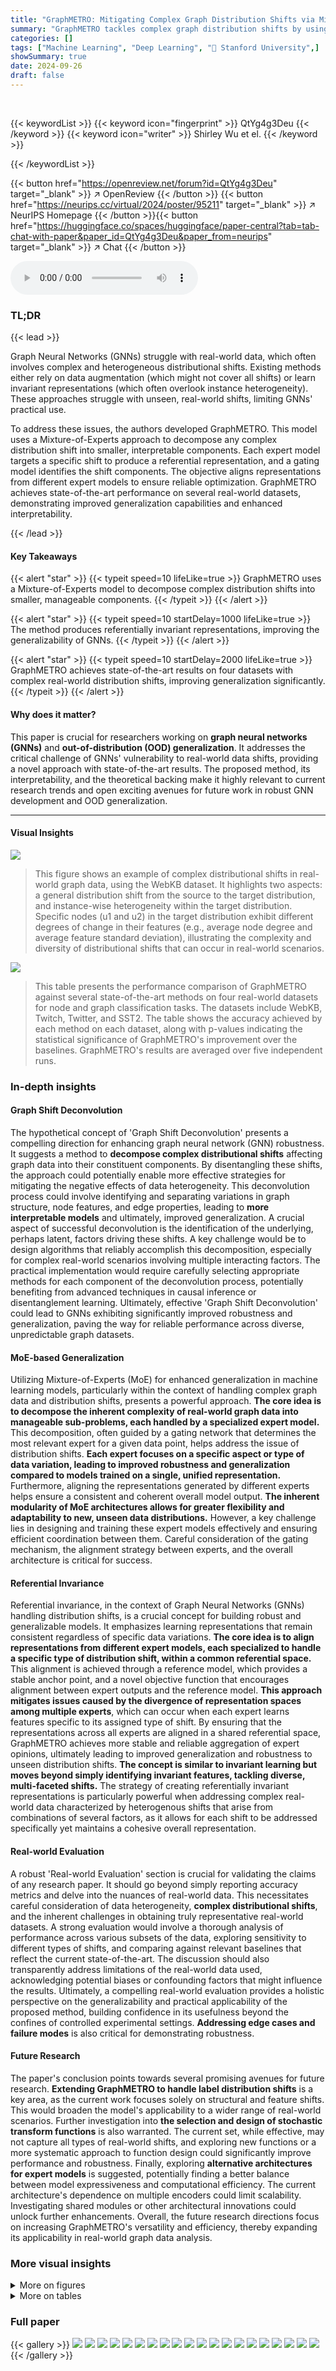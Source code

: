 ```yaml
---
title: "GraphMETRO: Mitigating Complex Graph Distribution Shifts via Mixture of Aligned Experts"
summary: "GraphMETRO tackles complex graph distribution shifts by using a Mixture-of-Experts model to decompose shifts into interpretable components, achieving state-of-the-art results."
categories: []
tags: ["Machine Learning", "Deep Learning", "🏢 Stanford University",]
showSummary: true
date: 2024-09-26
draft: false
---
```


<br>

{{< keywordList >}}
{{< keyword icon="fingerprint" >}} QtYg4g3Deu {{< /keyword >}}
{{< keyword icon="writer" >}} Shirley Wu et el. {{< /keyword >}}
 
{{< /keywordList >}}

{{< button href="https://openreview.net/forum?id=QtYg4g3Deu" target="_blank" >}}
↗ OpenReview
{{< /button >}}
{{< button href="https://neurips.cc/virtual/2024/poster/95211" target="_blank" >}}
↗ NeurIPS Homepage
{{< /button >}}{{< button href="https://huggingface.co/spaces/huggingface/paper-central?tab=tab-chat-with-paper&paper_id=QtYg4g3Deu&paper_from=neurips" target="_blank" >}}
↗ Chat
{{< /button >}}



<audio controls>
    <source src="https://ai-paper-reviewer.com/QtYg4g3Deu/podcast.wav" type="audio/wav">
    Your browser does not support the audio element.
</audio>


### TL;DR


{{< lead >}}

Graph Neural Networks (GNNs) struggle with real-world data, which often involves complex and heterogeneous distributional shifts. Existing methods either rely on data augmentation (which might not cover all shifts) or learn invariant representations (which often overlook instance heterogeneity).  These approaches struggle with unseen, real-world shifts, limiting GNNs' practical use.



To address these issues, the authors developed GraphMETRO.  This model uses a Mixture-of-Experts approach to decompose any complex distribution shift into smaller, interpretable components. Each expert model targets a specific shift to produce a referential representation, and a gating model identifies the shift components. The objective aligns representations from different expert models to ensure reliable optimization.  GraphMETRO achieves state-of-the-art performance on several real-world datasets, demonstrating improved generalization capabilities and enhanced interpretability.

{{< /lead >}}


#### Key Takeaways

{{< alert "star" >}}
{{< typeit speed=10 lifeLike=true >}} GraphMETRO uses a Mixture-of-Experts model to decompose complex distribution shifts into smaller, manageable components. {{< /typeit >}}
{{< /alert >}}

{{< alert "star" >}}
{{< typeit speed=10 startDelay=1000 lifeLike=true >}} The method produces referentially invariant representations, improving the generalizability of GNNs. {{< /typeit >}}
{{< /alert >}}

{{< alert "star" >}}
{{< typeit speed=10 startDelay=2000 lifeLike=true >}} GraphMETRO achieves state-of-the-art results on four datasets with complex real-world distribution shifts, improving generalization significantly. {{< /typeit >}}
{{< /alert >}}

#### Why does it matter?
This paper is crucial for researchers working on **graph neural networks (GNNs)** and **out-of-distribution (OOD) generalization**.  It addresses the critical challenge of GNNs' vulnerability to real-world data shifts, providing a novel approach with state-of-the-art results. The proposed method, its interpretability, and the theoretical backing make it highly relevant to current research trends and open exciting avenues for future work in robust GNN development and OOD generalization.

------
#### Visual Insights



![](https://ai-paper-reviewer.com/QtYg4g3Deu/figures_0_1.jpg)

> This figure shows an example of complex distributional shifts in real-world graph data, using the WebKB dataset. It highlights two aspects: a general distribution shift from the source to the target distribution, and instance-wise heterogeneity within the target distribution.  Specific nodes (u1 and u2) in the target distribution exhibit different degrees of change in their features (e.g., average node degree and average feature standard deviation), illustrating the complexity and diversity of distributional shifts that can occur in real-world scenarios.





![](https://ai-paper-reviewer.com/QtYg4g3Deu/tables_6_1.jpg)

> This table presents the performance comparison of GraphMETRO against several state-of-the-art methods on four real-world datasets for node and graph classification tasks.  The datasets include WebKB, Twitch, Twitter, and SST2.  The table shows the accuracy achieved by each method on each dataset, along with p-values indicating the statistical significance of GraphMETRO's improvement over the baselines. GraphMETRO's results are averaged over five independent runs.





### In-depth insights


#### Graph Shift Deconvolution
The hypothetical concept of 'Graph Shift Deconvolution' presents a compelling direction for enhancing graph neural network (GNN) robustness.  It suggests a method to **decompose complex distributional shifts** affecting graph data into their constituent components. By disentangling these shifts, the approach could potentially enable more effective strategies for mitigating the negative effects of data heterogeneity. This deconvolution process could involve identifying and separating variations in graph structure, node features, and edge properties, leading to **more interpretable models** and ultimately, improved generalization.  A crucial aspect of successful deconvolution is the identification of the underlying, perhaps latent, factors driving these shifts. A key challenge would be to design algorithms that reliably accomplish this decomposition, especially for complex real-world scenarios involving multiple interacting factors.  The practical implementation would require carefully selecting appropriate methods for each component of the deconvolution process, potentially benefiting from advanced techniques in causal inference or disentanglement learning. Ultimately, effective 'Graph Shift Deconvolution' could lead to GNNs exhibiting significantly improved robustness and generalization, paving the way for reliable performance across diverse, unpredictable graph datasets.

#### MoE-based Generalization
Utilizing Mixture-of-Experts (MoE) for enhanced generalization in machine learning models, particularly within the context of handling complex graph data and distribution shifts, presents a powerful approach.  **The core idea is to decompose the inherent complexity of real-world graph data into manageable sub-problems, each handled by a specialized expert model.** This decomposition, often guided by a gating network that determines the most relevant expert for a given data point, helps address the issue of distribution shifts.  **Each expert focuses on a specific aspect or type of data variation, leading to improved robustness and generalization compared to models trained on a single, unified representation.**  Furthermore, aligning the representations generated by different experts helps ensure a consistent and coherent overall model output.  **The inherent modularity of MoE architectures allows for greater flexibility and adaptability to new, unseen data distributions.**  However, a key challenge lies in designing and training these expert models effectively and ensuring efficient coordination between them.  Careful consideration of the gating mechanism, the alignment strategy between experts, and the overall architecture is critical for success.

#### Referential Invariance
Referential invariance, in the context of Graph Neural Networks (GNNs) handling distribution shifts, is a crucial concept for building robust and generalizable models.  It emphasizes learning representations that remain consistent regardless of specific data variations.  **The core idea is to align representations from different expert models, each specialized to handle a specific type of distribution shift, within a common referential space.** This alignment is achieved through a reference model, which provides a stable anchor point, and a novel objective function that encourages alignment between expert outputs and the reference model.  **This approach mitigates issues caused by the divergence of representation spaces among multiple experts**, which can occur when each expert learns features specific to its assigned type of shift.  By ensuring that the representations across all experts are aligned in a shared referential space, GraphMETRO achieves more stable and reliable aggregation of expert opinions, ultimately leading to improved generalization and robustness to unseen distribution shifts.  **The concept is similar to invariant learning but moves beyond simply identifying invariant features, tackling diverse, multi-faceted shifts.** The strategy of creating referentially invariant representations is particularly powerful when addressing complex real-world data characterized by heterogenous shifts that arise from combinations of several factors, as it allows for each shift to be addressed specifically yet maintains a cohesive overall representation.

#### Real-world Evaluation
A robust 'Real-world Evaluation' section is crucial for validating the claims of any research paper.  It should go beyond simply reporting accuracy metrics and delve into the nuances of real-world data.  This necessitates careful consideration of data heterogeneity, **complex distributional shifts**, and the inherent challenges in obtaining truly representative real-world datasets. A strong evaluation would involve a thorough analysis of performance across various subsets of the data, exploring sensitivity to different types of shifts, and comparing against relevant baselines that reflect the current state-of-the-art. The discussion should also transparently address limitations of the real-world data used, acknowledging potential biases or confounding factors that might influence the results.  Ultimately, a compelling real-world evaluation provides a holistic perspective on the generalizability and practical applicability of the proposed method, building confidence in its usefulness beyond the confines of controlled experimental settings.  **Addressing edge cases and failure modes** is also critical for demonstrating robustness.

#### Future Research
The paper's conclusion points towards several promising avenues for future research.  **Extending GraphMETRO to handle label distribution shifts** is a key area, as the current work focuses solely on structural and feature shifts.  This would broaden the model's applicability to a wider range of real-world scenarios.  Further investigation into **the selection and design of stochastic transform functions** is also warranted. The current set, while effective, may not capture all types of real-world shifts, and exploring new functions or a more systematic approach to function design could significantly improve performance and robustness. Finally, exploring **alternative architectures for expert models** is suggested, potentially finding a better balance between model expressiveness and computational efficiency.  The current architecture's dependence on multiple encoders could limit scalability.  Investigating shared modules or other architectural innovations could unlock further enhancements. Overall, the future research directions focus on increasing GraphMETRO's versatility and efficiency, thereby expanding its applicability in real-world graph data analysis.


### More visual insights

<details>
<summary>More on figures
</summary>


![](https://ai-paper-reviewer.com/QtYg4g3Deu/figures_1_1.jpg)

> This figure provides a high-level overview and the architecture of GraphMETRO. The high-level concept illustrates how GraphMETRO decomposes distribution shifts into three dimensions (graph size, node degree, and feature noise).  The architecture shows how the gating model identifies these shift components and how multiple expert models generate referential representations to mitigate these shifts.  These representations are then aggregated and fed into a classifier.


![](https://ai-paper-reviewer.com/QtYg4g3Deu/figures_1_2.jpg)

> This figure provides a high-level overview and detailed architecture of the GraphMETRO model for graph classification.  Panel (a) illustrates the concept of decomposing a complex distribution shift into simpler, interpretable shift components (e.g., graph size, node degree, feature noise). Panel (b) shows the architecture, which uses a gating model to determine the contribution of each shift component and multiple expert models, each focusing on a specific component.  A key aspect is the alignment of representations across expert models, ensuring reliable optimization and referential invariance to shifts. The final representation, invariant to distributional shifts, is fed to a classifier.


![](https://ai-paper-reviewer.com/QtYg4g3Deu/figures_7_1.jpg)

> This figure displays the results of experiments conducted on synthetic datasets with various distribution shifts. The top row shows the performance of different methods (ERM, ERM-Aug, and GraphMETRO) when dealing with single shift components. The bottom row shows their performance when facing combinations of two shift components.  Each axis represents a different type of shift and the values indicate the testing accuracy. The figure illustrates how GraphMETRO handles complex shifts that result from the combination of multiple individual shifts.


![](https://ai-paper-reviewer.com/QtYg4g3Deu/figures_8_1.jpg)

> This figure demonstrates the effectiveness of GraphMETRO in generating invariant representations and identifying dominant shift components.  (a) shows an invariance matrix visualizing how well each expert model is invariant to different shift components. The diagonal elements represent the model's invariance to its own assigned shift, while off-diagonal values show the impact of other shifts. Low diagonal values indicate strong invariance. (b) depicts the mixture of shifts found by GraphMETRO on two datasets (WebKB and Twitch), showing the relative influence of each shift component.


![](https://ai-paper-reviewer.com/QtYg4g3Deu/figures_8_2.jpg)

> Figure 4(a) shows an invariance matrix visualizing how well each expert model generates representations invariant to a specific shift component. The lighter the color, the higher the invariance. Figure 4(b) shows the contribution of each shift component to the distribution shift in WebKB and Twitch datasets. The larger the value, the more significant the impact of the component.


![](https://ai-paper-reviewer.com/QtYg4g3Deu/figures_15_1.jpg)

> This figure shows an example of distribution shift on the WebKB dataset. The thick arrow indicates the overall distribution shift from the source to the target domain. However, the thin arrows highlight that even within the target domain, there is instance-wise heterogeneity, as shown by nodes u1 and u2 exhibiting varying degrees of change in their features. This example illustrates the complex and dynamic nature of real-world graph data, motivating the need for models that can generalize well to various forms of distribution shift.


![](https://ai-paper-reviewer.com/QtYg4g3Deu/figures_20_1.jpg)

> This figure shows the results of applying GraphMETRO to synthetic datasets with various combinations of distribution shifts.  The first row displays the accuracy for single, isolated shift components, while the second row illustrates the accuracy for datasets with combinations of two different shifts. This helps to demonstrate GraphMETRO's ability to handle complex, multi-dimensional distribution shifts.


</details>




<details>
<summary>More on tables
</summary>


![](https://ai-paper-reviewer.com/QtYg4g3Deu/tables_18_1.jpg)
> This table details the architecture and hyperparameters used in the synthetic experiments for both node and graph classification tasks.  It shows the backbone architecture (Graph Attention Networks), activation function (PeLU), dropout rate, number of layers, hidden dimension, global pooling method, number of epochs, batch size, and learning rates for both ERM and GraphMETRO methods. Note that some values are NA (Not Applicable), indicating the absence of the respective hyperparameters for those specific experiments.

![](https://ai-paper-reviewer.com/QtYg4g3Deu/tables_18_2.jpg)
> This table compares the performance of GraphMETRO against other state-of-the-art methods on four real-world datasets (WebKB, Twitch, Twitter, SST2) for both node and graph classification tasks.  It shows the accuracy achieved by each method and includes p-values to indicate the statistical significance of GraphMETRO's improvement. The 'Require domain information' column specifies whether the method utilizes domain-specific information during training.

![](https://ai-paper-reviewer.com/QtYg4g3Deu/tables_19_1.jpg)
> This table presents the results of ablation studies comparing three different versions of the GraphMETRO model on four real-world datasets (WebKB, Twitch, Twitter, SST2). The variations are: (original) the full model, (w/o L1) without the L1 loss component, and (Shared) using a shared encoder across the expert models instead of individual encoders.  The table shows accuracy scores for each model variant on each dataset, demonstrating the impact of the L1 loss and the shared encoder design choices on performance. The results are averaged over five runs for improved reliability.

![](https://ai-paper-reviewer.com/QtYg4g3Deu/tables_20_1.jpg)
> This table presents the results of an ablation study conducted to evaluate the impact of aligning expert models with the reference model in GraphMETRO. By comparing the performance of the original GraphMETRO model with a variant where the alignment is removed (λ = 0), the importance of this design choice for achieving high accuracy is demonstrated.  The results show that aligning expert models with the reference model significantly improves performance across all four datasets (WebKB, Twitch, Twitter, SST2).

![](https://ai-paper-reviewer.com/QtYg4g3Deu/tables_21_1.jpg)
> This table presents the test results of GraphMETRO and other state-of-the-art methods on four real-world datasets (WebKB, Twitch, Twitter, and SST2) for both node and graph classification tasks.  For each dataset and task, it shows the accuracy achieved by each method, along with the p-value indicating the statistical significance of GraphMETRO's improvement over the best-performing existing method.  The GraphMETRO results are the average of five independent runs.

![](https://ai-paper-reviewer.com/QtYg4g3Deu/tables_21_2.jpg)
> This table presents the test results of GraphMETRO and several state-of-the-art methods on four real-world datasets for node and graph classification tasks.  The p-values show the statistical significance of GraphMETRO's improvements over the baselines.  The results for GraphMETRO are averaged over five runs, highlighting the model's consistent performance. The table also indicates whether each dataset requires domain-specific information.

</details>




### Full paper

{{< gallery >}}
<img src="https://ai-paper-reviewer.com/QtYg4g3Deu/1.png" class="grid-w50 md:grid-w33 xl:grid-w25" />
<img src="https://ai-paper-reviewer.com/QtYg4g3Deu/2.png" class="grid-w50 md:grid-w33 xl:grid-w25" />
<img src="https://ai-paper-reviewer.com/QtYg4g3Deu/3.png" class="grid-w50 md:grid-w33 xl:grid-w25" />
<img src="https://ai-paper-reviewer.com/QtYg4g3Deu/4.png" class="grid-w50 md:grid-w33 xl:grid-w25" />
<img src="https://ai-paper-reviewer.com/QtYg4g3Deu/5.png" class="grid-w50 md:grid-w33 xl:grid-w25" />
<img src="https://ai-paper-reviewer.com/QtYg4g3Deu/6.png" class="grid-w50 md:grid-w33 xl:grid-w25" />
<img src="https://ai-paper-reviewer.com/QtYg4g3Deu/7.png" class="grid-w50 md:grid-w33 xl:grid-w25" />
<img src="https://ai-paper-reviewer.com/QtYg4g3Deu/8.png" class="grid-w50 md:grid-w33 xl:grid-w25" />
<img src="https://ai-paper-reviewer.com/QtYg4g3Deu/9.png" class="grid-w50 md:grid-w33 xl:grid-w25" />
<img src="https://ai-paper-reviewer.com/QtYg4g3Deu/10.png" class="grid-w50 md:grid-w33 xl:grid-w25" />
<img src="https://ai-paper-reviewer.com/QtYg4g3Deu/11.png" class="grid-w50 md:grid-w33 xl:grid-w25" />
<img src="https://ai-paper-reviewer.com/QtYg4g3Deu/12.png" class="grid-w50 md:grid-w33 xl:grid-w25" />
<img src="https://ai-paper-reviewer.com/QtYg4g3Deu/13.png" class="grid-w50 md:grid-w33 xl:grid-w25" />
<img src="https://ai-paper-reviewer.com/QtYg4g3Deu/14.png" class="grid-w50 md:grid-w33 xl:grid-w25" />
<img src="https://ai-paper-reviewer.com/QtYg4g3Deu/15.png" class="grid-w50 md:grid-w33 xl:grid-w25" />
<img src="https://ai-paper-reviewer.com/QtYg4g3Deu/16.png" class="grid-w50 md:grid-w33 xl:grid-w25" />
<img src="https://ai-paper-reviewer.com/QtYg4g3Deu/17.png" class="grid-w50 md:grid-w33 xl:grid-w25" />
<img src="https://ai-paper-reviewer.com/QtYg4g3Deu/18.png" class="grid-w50 md:grid-w33 xl:grid-w25" />
<img src="https://ai-paper-reviewer.com/QtYg4g3Deu/19.png" class="grid-w50 md:grid-w33 xl:grid-w25" />
<img src="https://ai-paper-reviewer.com/QtYg4g3Deu/20.png" class="grid-w50 md:grid-w33 xl:grid-w25" />
{{< /gallery >}}